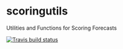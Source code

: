 # scoringutils
Utilities and Functions for Scoring Forecasts




  <!-- badges: start -->
  [![Travis build status](https://travis-ci.org/epiforecasts/scoringutils.svg?branch=master)](https://travis-ci.org/epiforecasts/scoringutils)
  <!-- badges: end -->
